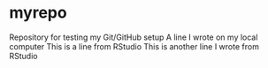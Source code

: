 # myrepo
Repository for testing my Git/GitHub setup
A line I wrote on my local computer
This is a line from RStudio
This is another line I wrote from RStudio
